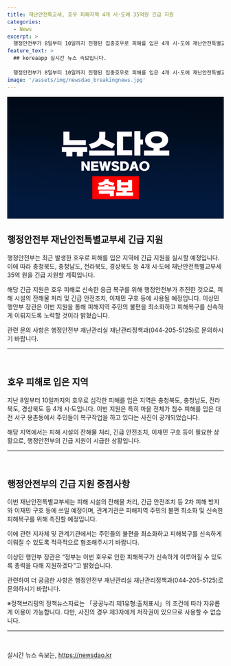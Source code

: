 ```yaml
---
title: 재난안전특교세, 호우 피해지역 4개 시·도에 35억원 긴급 지원
categories:
  - News
excerpt: >
  행정안전부가 8일부터 10일까지 진행된 집중호우로 피해를 입은 4개 시·도에 재난안전특별교부세 35억 원을 긴급 지원한다. 지역 주민의 불편을 최소화하기 위해 응급 복구를 촉구하며, 이번 지원은 피해 시설 잔해물 처리와 이재민 구호에 사용될 예정이다. 해당 내용은 행정안전부의 재난관리정책과로 확인 가능하며, 공공누리 제1유형에 따라 자유롭게 이용 가능하다. (자료출처=정책브리핑 www.korea.kr)
feature_text: >
  ## koreaapp 실시간 뉴스 속보입니다.

  행정안전부가 8일부터 10일까지 진행된 집중호우로 피해를 입은 4개 시·도에 재난안전특별교부세 35억 원을 긴급 지원한다. 지역 주민의 불편을 최소화하기 위해 응급 복구를 촉구하며, 이번 지원은 피해 시설 잔해물 처리와 이재민 구호에 사용될 예정이다. 해당 내용은 행정안전부의 재난관리정책과로 확인 가능하며, 공공누리 제1유형에 따라 자유롭게 이용 가능하다. (자료출처=정책브리핑 www.korea.kr)
image: '/assets/img/newsdao_breakingnews.jpg'
---
```


<p><img src="/assets/img/newsdao_breakingnews.jpg" alt="koreaapp 속보" /></p>

<h2 data-ke-size="size26">행정안전부 재난안전특별교부세 긴급 지원</h2>

<p data-ke-size="size16">행정안전부는 최근 발생한 호우로 피해를 입은 지역에 긴급 지원을 실시할 예정입니다. 이에 따라 충청북도, 충청남도, 전라북도, 경상북도 등 4개 시·도에 재난안전특별교부세 35억 원을 긴급 지원할 계획입니다.</p>

<p data-ke-size="size16">해당 긴급 지원은 호우 피해로 신속한 응급 복구를 위해 행정안전부가 추진한 것으로, 피해 시설의 잔해물 처리 및 긴급 안전조치, 이재민 구호 등에 사용될 예정입니다. 이상민 행안부 장관은 이번 지원을 통해 피해지역 주민의 불편을 최소화하고 피해복구를 신속하게 이뤄지도록 노력할 것이라 밝혔습니다.</p>

<p data-ke-size="size16">관련 문의 사항은 행정안전부 재난관리실 재난관리정책과(044-205-5125)로 문의하시기 바랍니다.</p>

<p><hr><p data-ke-size="size16">&nbsp;</p></p>

<h2 data-ke-size="size26">호우 피해로 입은 지역</h2>

<p data-ke-size="size16">지난 8일부터 10일까지의 호우로 심각한 피해를 입은 지역은 충청북도, 충청남도, 전라북도, 경상북도 등 4개 시·도입니다. 이번 지원은 특히 마을 전체가 침수 피해를 입은 대전 서구 용촌동에서 주민들이 복구작업을 하고 있다는 사진이 공개되었습니다.</p>

<p data-ke-size="size16">해당 지역에서는 피해 시설의 잔해물 처리, 긴급 안전조치, 이재민 구호 등이 필요한 상황으로, 행정안전부의 긴급 지원이 시급한 상황입니다.</p>

<p><hr><p data-ke-size="size16">&nbsp;</p></p>

<h2 data-ke-size="size26">행정안전부의 긴급 지원 중점사항</h2>

<p data-ke-size="size16">이번 재난안전특별교부세는 피해 시설의 잔해물 처리, 긴급 안전조치 등 2차 피해 방지와 이재민 구호 등에 쓰일 예정이며, 관계기관은 피해지역 주민의 불편 최소화 및 신속한 피해복구를 위해 촉진할 예정입니다.</p>

<p data-ke-size="size16">이에 관련 지자체 및 관계기관에서는 주민들의 불편을 최소화하고 피해복구를 신속하게 이뤄질 수 있도록 적극적으로 협조해주시기 바랍니다.</p>

<p data-ke-size="size16">이상민 행안부 장관은 “정부는 이번 호우로 인한 피해복구가 신속하게 이루어질 수 있도록 총력을 다해 지원하겠다”고 밝혔습니다.</p>

<p data-ke-size="size16">관련하여 더 궁금한 사항은 행정안전부 재난관리실 재난관리정책과(044-205-5125)로 문의하시기 바랍니다.</p>

<p data-ke-size="size16">※정책브리핑의 정책뉴스자료는 「공공누리 제1유형:출처표시」의 조건에 따라 자유롭게 이용이 가능합니다. 다만, 사진의 경우 제3자에게 저작권이 있으므로 사용할 수 없습니다.</p>

<p><hr><p data-ke-size="size16">&nbsp;</p></p>
실시간 뉴스 속보는, <a href="https://newsdao.kr" rel="dofollow">https://newsdao.kr</a>


